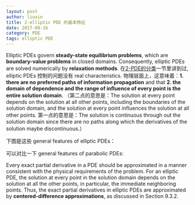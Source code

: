 ```yaml
---
layout: post
author: liuxin
title: 2-elliptic PDE 的基本特征 
date: 2017-08-16
category: PDE
tags: elliptic PDE
---
```


Elliptic PDEs govern **steady-state equilibrium problems**, which are **boundary-value problems** in closed domains. Consequently, elliptic PDEs are solved numerically by **relaxation methods**. 在[2-PDE的分类]()一节里讲到过, elliptic PDEs 控制的问题没有 real characteristics. 物理层面上，这意味着：**1. there are no preferred paths of information propagation** and that **2. the domain of dependence and the range of influence of every point is the entire solution domain**. （第二点的意思是：The solution at every point depends on the solution at all other points, including the boundaries of the solution domain, and the solution at every point influences the solution at all other points. 第一点的意思是：The solution is continuous through out the solution domain since there are no paths along which the derivatives of the solution maybe discontinuous.）

下图是这些 general features of elliptic PDEs：
![]()

可以对比一下 general features of parabolic PDEs:
![]()

Every exact partial derivative in a PDE should be approximated in a manner consistent with the physical requirements of the problem. For an elliptic PDE, the solution at every point in the solution domain depends on the solution at all the other points, in particular, the immediate neighboring points. Thus, the exact partial derivatives in elliptic PDEs are approximated by **centered-difference approximations**, as discussed in Section 9.3.2. 




